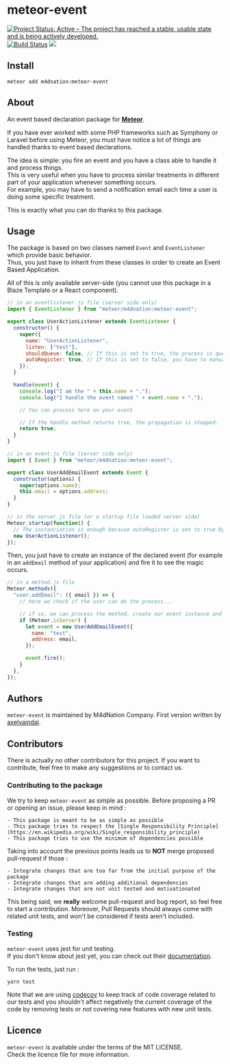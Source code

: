 # meteor-event

[![Project Status: Active – The project has reached a stable, usable state and is being actively developed.](https://www.repostatus.org/badges/latest/active.svg)](https://www.repostatus.org/#active)
[![Build Status](https://travis-ci.com/M4dNation/meteor-event.svg?branch=master)](https://travis-ci.com/M4dNation/meteor-event) ![](https://david-dm.org/M4dNation/meteor-event.svg)

## Install

`meteor add m4dnation:meteor-event`

## About

An event based declaration package for [**Meteor**](https://www.meteor.com).

If you have ever worked with some PHP frameworks such as Symphony or Laravel before using Meteor, you must have notice a lot of things are handled thanks to event based declarations.

The idea is simple: you fire an event and you have a class able to handle it and process things.  
This is very useful when you have to process similar treatments in different part of your application whenever something occurs.  
For example, you may have to send a notification email each time a user is doing some specific treatment.

This is exactly what you can do thanks to this package.

## Usage

The package is based on two classes named `Event` and `EventListener` which provide basic behavior.  
Thus, you just have to inherit from these classes in order to create an Event Based Application.

All of this is only available server-side (you cannot use this package in a Blaze Template or a React component).

```javascript
// in an eventlistener.js file (server side only)
import { EventListener } from "meteor/m4dnation:meteor-event";

export class UserActionListener extends EventListener {
  constructor() {
    super({
      name: "UserActionListener",
      listen: ["test"],
      shouldQueue: false, // If this is set to true, the process is queued
      autoRegister: true, // If this is set to false, you have to manually register the listener
    });
  }

  handle(event) {
    console.log("I am the " + this.name + ".");
    console.log("I handle the event named " + event.name + ".");

    // You can process here on your event

    // If the handle method returns true, the propagation is stopped.
    return true;
  }
}

// in an event.js file (server side only)
import { Event } from "meteor/m4dnation:meteor-event";

export class UserAddEmailEvent extends Event {
  constructor(options) {
    super(options.name);
    this.email = options.address;
  }
}

// in the server.js file (or a startup file loaded server side)
Meteor.startup(function() {
  // The instanciation is enough because autoRegister is set to true by default.
  new UserActionListener();
});
```

Then, you just have to create an instance of the declared event (for example in an `addEmail` method of your application) and fire it to see the magic occurs.

```javascript
// in a method.js file
Meteor.methods({
  "user.addEmail": ({ email }) => {
    // here we check if the user can do the process...

    // if so, we can process the method, create our event instance and fire it
    if (Meteor.isServer) {
      let event = new UserAddEmailEvent({
        name: "test",
        address: email,
      });

      event.fire();
    }
  },
});
```

## Authors

`meteor-event` is maintained by M4dNation Company.
First version written by [axelvaindal](https://github.com/axelvaindal).

## Contributors

There is actually no other contributors for this project.
If you want to contribute, feel free to make any suggestions or to contact us.

### Contributing to the package

We try to keep `meteor-event` as simple as possible.
Before proposing a PR or opening an issue, please keep in mind :

    - This package is meant to be as simple as possible
    - This package tries to respect the [Single Responsibility Principle](https://en.wikipedia.org/wiki/Single_responsibility_principle)
    - This package tries to use the minimum of dependencies possible

Taking into account the previous points leads us to **NOT** merge proposed pull-request if those :

    - Integrate changes that are too far from the initial purpose of the package
    - Integrate changes that are adding additional dependencies
    - Integrate changes that are not unit tested and motivationated

This being said, we **really** welcome pull-request and bug report, so feel free to start a contribution.
Moreover, Pull Requests should always come with related unit tests, and won't be considered if tests aren't included.

### Testing

`meteor-event` uses jest for unit testing.  
If you don't know about jest yet, you can check out their [documentation](https://jestjs.io/en/).

To run the tests, just run :

`yarn test`

Note that we are using [codecov](https://codecov.io) to keep track of code coverage related to our tests and you shouldn't affect negatively the current coverage of the code by removing tests or not covering new features with new unit tests.

## Licence

`meteor-event` is available under the terms of the MIT LICENSE.  
Check the licence file for more information.

